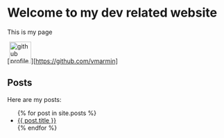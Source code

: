 # Welcome to my dev related website

This is my page

[<img aligh="center" src="https://avatars1.githubusercontent.com/u/16356506?s=460&u=93215fa537fc220158e03c88653ea25fa5f68de5&v=4" alt="github profile photo" width="50px" />][https://github.com/vmarmin]

## Posts

Here are my posts:

<ul>
  {% for post in site.posts %}
    <li>
      <a href="{{ post.url }}">{{ post.title }}</a>
    </li>
  {% endfor %}
</ul>


